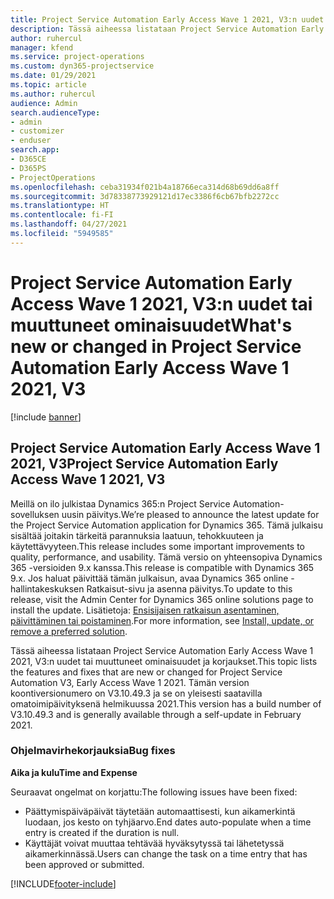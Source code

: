 ```yaml
---
title: Project Service Automation Early Access Wave 1 2021, V3:n uudet tai muuttuneet ominaisuudet
description: Tässä aiheessa listataan Project Service Automation Early Access Wave 1 2021, V3:n ominaisuudet ja korjaukset.
author: ruhercul
manager: kfend
ms.service: project-operations
ms.custom: dyn365-projectservice
ms.date: 01/29/2021
ms.topic: article
ms.author: ruhercul
audience: Admin
search.audienceType:
- admin
- customizer
- enduser
search.app:
- D365CE
- D365PS
- ProjectOperations
ms.openlocfilehash: ceba31934f021b4a18766eca314d68b69dd6a8ff
ms.sourcegitcommit: 3d78338773929121d17ec3386f6cb67bfb2272cc
ms.translationtype: HT
ms.contentlocale: fi-FI
ms.lasthandoff: 04/27/2021
ms.locfileid: "5949585"
---
```

# <a name="whats-new-or-changed-in-project-service-automation-early-access-wave-1-2021-v3"></a><span data-ttu-id="a4cd9-103">Project Service Automation Early Access Wave 1 2021, V3:n uudet tai muuttuneet ominaisuudet</span><span class="sxs-lookup"><span data-stu-id="a4cd9-103">What's new or changed in Project Service Automation Early Access Wave 1 2021, V3</span></span>

[!include [banner](../includes/psa-now-project-operations.md)]

## <a name="project-service-automation-early-access-wave-1-2021-v3"></a><span data-ttu-id="a4cd9-104">Project Service Automation Early Access Wave 1 2021, V3</span><span class="sxs-lookup"><span data-stu-id="a4cd9-104">Project Service Automation Early Access Wave 1 2021, V3</span></span>

<span data-ttu-id="a4cd9-105">Meillä on ilo julkistaa Dynamics 365:n Project Service Automation-sovelluksen uusin päivitys.</span><span class="sxs-lookup"><span data-stu-id="a4cd9-105">We’re pleased to announce the latest update for the Project Service Automation application for Dynamics 365.</span></span> <span data-ttu-id="a4cd9-106">Tämä julkaisu sisältää joitakin tärkeitä parannuksia laatuun, tehokkuuteen ja käytettävyyteen.</span><span class="sxs-lookup"><span data-stu-id="a4cd9-106">This release includes some important improvements to quality, performance, and usability.</span></span> <span data-ttu-id="a4cd9-107">Tämä versio on yhteensopiva Dynamics 365 -versioiden 9.x kanssa.</span><span class="sxs-lookup"><span data-stu-id="a4cd9-107">This release is compatible with Dynamics 365 9.x.</span></span> <span data-ttu-id="a4cd9-108">Jos haluat päivittää tämän julkaisun, avaa Dynamics 365 online -hallintakeskuksen Ratkaisut-sivu ja asenna päivitys.</span><span class="sxs-lookup"><span data-stu-id="a4cd9-108">To update to this release, visit the Admin Center for Dynamics 365 online solutions page to install the update.</span></span> <span data-ttu-id="a4cd9-109">Lisätietoja: [Ensisijaisen ratkaisun asentaminen, päivittäminen tai poistaminen](/power-platform/admin/install-remove-preferred-solution).</span><span class="sxs-lookup"><span data-stu-id="a4cd9-109">For more information, see [Install, update, or remove a preferred solution](/power-platform/admin/install-remove-preferred-solution).</span></span>

<span data-ttu-id="a4cd9-110">Tässä aiheessa listataan Project Service Automation Early Access Wave 1 2021, V3:n uudet tai muuttuneet ominaisuudet ja korjaukset.</span><span class="sxs-lookup"><span data-stu-id="a4cd9-110">This topic lists the features and fixes that are new or changed for Project Service Automation V3, Early Access Wave 1 2021.</span></span> <span data-ttu-id="a4cd9-111">Tämän version koontiversionumero on V3.10.49.3 ja se on yleisesti saatavilla omatoimipäivityksenä helmikuussa 2021.</span><span class="sxs-lookup"><span data-stu-id="a4cd9-111">This version has a build number of V3.10.49.3 and is generally available through a self-update in February 2021.</span></span>


### <a name="bug-fixes"></a><span data-ttu-id="a4cd9-112">Ohjelmavirhekorjauksia</span><span class="sxs-lookup"><span data-stu-id="a4cd9-112">Bug fixes</span></span>

<span data-ttu-id="a4cd9-113">**Aika ja kulu**</span><span class="sxs-lookup"><span data-stu-id="a4cd9-113">**Time and Expense**</span></span>

<span data-ttu-id="a4cd9-114">Seuraavat ongelmat on korjattu:</span><span class="sxs-lookup"><span data-stu-id="a4cd9-114">The following issues have been fixed:</span></span>

- <span data-ttu-id="a4cd9-115">Päättymispäiväpäivät täytetään automaattisesti, kun aikamerkintä luodaan, jos kesto on tyhjäarvo.</span><span class="sxs-lookup"><span data-stu-id="a4cd9-115">End dates auto-populate when a time entry is created if the duration is null.</span></span>
- <span data-ttu-id="a4cd9-116">Käyttäjät voivat muuttaa tehtävää hyväksytyssä tai lähetetyssä aikamerkinnässä.</span><span class="sxs-lookup"><span data-stu-id="a4cd9-116">Users can change the task on a time entry that has been approved or submitted.</span></span>


[!INCLUDE[footer-include](../includes/footer-banner.md)]